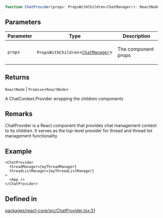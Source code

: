 ```ts
function ChatProvider(props: PropsWithChildren<ChatManager>): ReactNode | Promise<ReactNode>
```

## Parameters

<table>
<thead>
<tr>
<th>Parameter</th>
<th>Type</th>
<th>Description</th>
</tr>
</thead>
<tbody>
<tr>
<td>

`props`

</td>
<td>

`PropsWithChildren`\<[`ChatManager`](../type-aliases/ChatManager.md)\>

</td>
<td>

The component props

</td>
</tr>
</tbody>
</table>

## Returns

`ReactNode` \| `Promise`\<`ReactNode`\>

A ChatContext.Provider wrapping the children components

## Remarks

ChatProvider is a React component that provides chat management context to its children.
It serves as the top-level provider for thread and thread list management functionality.

## Example

```tsx
<ChatProvider
  threadManager={myThreadManager}
  threadListManager={myThreadListManager}
>
  <App />
</ChatProvider>
```

## Defined in

[packages/react-core/src/ChatProvider.tsx:31](https://github.com/thesysdev/crayonai/blob/6eac6f4f2cad380ceb23505021a977f1a24045b3/frontend-sdk/packages/react-core/src/ChatProvider.tsx#L31)
